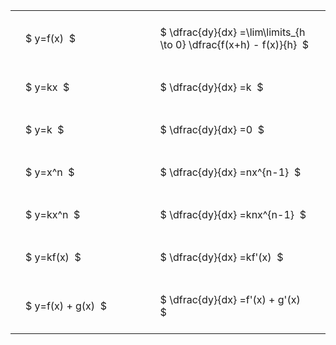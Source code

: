 ---
---

#  
<br>
<style type="text/css">
#T_0620e th.col_heading {
  text-align: left;
  font-size: 1em;
}
#T_0620e td {
  text-align: left;
  font-size: 1em;
  padding: 1.5em;
}
#T_0620e_row0_col0, #T_0620e_row1_col0, #T_0620e_row2_col0, #T_0620e_row3_col0, #T_0620e_row4_col0, #T_0620e_row5_col0, #T_0620e_row6_col0 {
  width: 300px;
  white-space: pre-wrap;
}
#T_0620e_row0_col1, #T_0620e_row1_col1, #T_0620e_row2_col1, #T_0620e_row3_col1, #T_0620e_row4_col1, #T_0620e_row5_col1, #T_0620e_row6_col1 {
  width: 400px;
  white-space: pre-wrap;
}
</style>
<table id="T_0620e">
  <thead>
  </thead>
  <tbody>
    <tr>
      <td id="T_0620e_row0_col0" class="data row0 col0" >$ y=f(x)  $</td>
      <td id="T_0620e_row0_col1" class="data row0 col1" >$ \dfrac{dy}{dx} =\lim\limits_{h \to 0} \dfrac{f(x+h) - f(x)}{h}  $</td>
    </tr>
    <tr>
      <td id="T_0620e_row1_col0" class="data row1 col0" >$ y=kx  $</td>
      <td id="T_0620e_row1_col1" class="data row1 col1" >$ \dfrac{dy}{dx} =k  $</td>
    </tr>
    <tr>
      <td id="T_0620e_row2_col0" class="data row2 col0" >$ y=k  $</td>
      <td id="T_0620e_row2_col1" class="data row2 col1" >$ \dfrac{dy}{dx} =0  $</td>
    </tr>
    <tr>
      <td id="T_0620e_row3_col0" class="data row3 col0" >$ y=x^n  $</td>
      <td id="T_0620e_row3_col1" class="data row3 col1" >$ \dfrac{dy}{dx} =nx^{n-1}  $</td>
    </tr>
    <tr>
      <td id="T_0620e_row4_col0" class="data row4 col0" >$ y=kx^n  $</td>
      <td id="T_0620e_row4_col1" class="data row4 col1" >$ \dfrac{dy}{dx} =knx^{n-1}  $</td>
    </tr>
    <tr>
      <td id="T_0620e_row5_col0" class="data row5 col0" >$ y=kf(x)  $</td>
      <td id="T_0620e_row5_col1" class="data row5 col1" >$ \dfrac{dy}{dx} =kf'(x)  $</td>
    </tr>
    <tr>
      <td id="T_0620e_row6_col0" class="data row6 col0" >$ y=f(x) + g(x)  $</td>
      <td id="T_0620e_row6_col1" class="data row6 col1" >$ \dfrac{dy}{dx} =f'(x) + g'(x)  $</td>
    </tr>
  </tbody>
</table>

